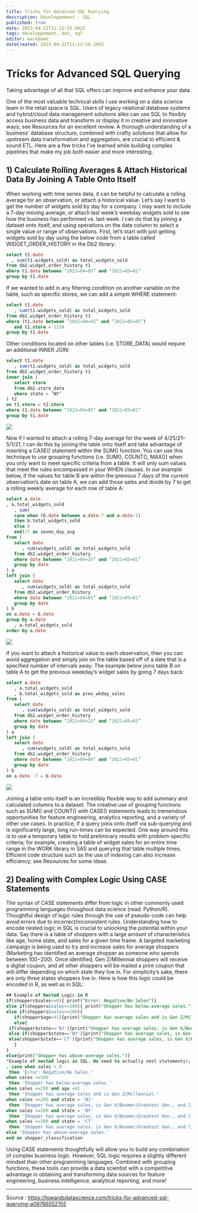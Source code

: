 ```yaml
---
title: Tricks for Advanced SQL Querying
description: Développement - SQL
published: true
date: 2023-04-21T11:12:53.582Z
tags: developpement, dev, sql
editor: markdown
dateCreated: 2023-04-21T11:12:50.209Z
---
```


# Tricks for Advanced SQL Querying

Taking advantage of all that SQL offers can improve and enhance your data.

One of the most valuable technical skills I use working on a data science team in the retail space is SQL. Users of legacy relational database systems and hybrid/cloud data management solutions alike can use SQL to flexibly access business data and transform or display it in creative and innovative ways; see Resources for an excellent review. A thorough understanding of a business’ database structure, combined with crafty solutions that allow for upstream data transformation and aggregation, are crucial to efficient & sound ETL. Here are a few tricks I’ve learned while building complex pipelines that make my job both easier and more interesting.

## 1) Calculate Rolling Averages & Attach Historical Data By Joining A Table Onto Itself
When working with time series data, it can be helpful to calculate a rolling average for an observation, or attach a historical value. Let’s say I want to get the number of widgets sold by day for a company. I may want to include a 7-day moving average, or attach last week’s weekday widgets sold to see how the business has performed vs. last week. I can do that by joining a dataset onto itself, and using operations on the date column to select a single value or range of observations.
First, let’s start with just getting widgets sold by day using the below code from a table called WIDGET_ORDER_HISTORY in the Db2 library:

```sql
select t1.date
  , sum(t1.widgets_sold) as total_widgets_sold
from db2.widget_order_history t1
where t1.date between ‘2021–04–05’ and ‘2021–05–01’
group by t1.date
```

If we wanted to add in any filtering condition on another variable on the table, such as specific stores, we can add a simple WHERE statement:

```sql
select t1.date
   , sum(t1.widgets_sold) as total_widgets_sold
from db2.widget_order_history t1
where (t1.date between ‘2021–04–05’ and ‘2021–05–01’)
   and t1.store = 1234
group by t1.date
```

Other conditions located on other tables (i.e. STORE_DATA) would require an additional INNER JOIN:

```sql
select t1.date
   , sum(t1.widgets_sold) as total_widgets_sold
from db2.widget_order_history t1
inner join (
   select store
   from db2.store_data
   where state = ‘NY’
) t2
on t1.store = t2.store
where t1.date between ‘2021–04–05’ and ‘2021–05–01’
group by t1.date
```

![](https://miro.medium.com/max/257/1*6UKOeGx8AVBVm-X_tSjyBw.png)

Now if I wanted to attach a rolling 7-day average for the week of 4/25/21–5/1/21, I can do this by joining the table onto itself and take advantage of inserting a CASE() statement within the SUM() function. You can use this technique to use grouping functions (i.e. SUM(), COUNT(), MAX()) when you only want to meet specific criteria from a table. It will only sum values that meet the rules encompassed in your WHEN clauses. In our example below, if the values for table B are within the previous 7 days of the current observation’s date on table A, we can add those sales and divide by 7 to get a rolling weekly average for each row of table A:

```sql
select a.date
, a.total_widgets_sold
   , sum(
   case when (b.date between a.date-7 and a.date-1) 
   then b.total_widgets_sold 
   else 0 
   end)/7 as seven_day_avg
from (
   select date
      , sum(widgets_sold) as total_widgets_sold
   from db2.widget_order_history
   where date between ‘2021–04–25’ and ‘2021–05–01’
   group by date
) a
left join (
   select date
      , sum(widgets_sold) as total_widgets_sold
   from db2.widget_order_history
   where date between ‘2021–04–05’ and ‘2021–05–01’
   group by date
) b
on a.date = b.date
group by a.date
   , a.total_widgets_sold
order by a.date
```

![](https://miro.medium.com/max/404/1*EGn1Km8JrCjJ2ZjBV0f_Ww.png)

If you want to attach a historical value to each observation, then you can avoid aggregation and simply join on the table based off of a date that is a specified number of intervals away. The example below joins table B on table A to get the previous weekday’s widget sales by going 7 days back:

```sql
select a.date
   , a.total_widgets_sold
   , b.total_widgets_sold as prev_wkday_sales
from (
   select date
      , sum(widgets_sold) as total_widgets_sold
   from db2.widget_order_history
   where date between ‘2021–04–25’ and ‘2021–05–01’
   group by date
) a
left join (
   select date
      , sum(widgets_sold) as total_widgets_sold
   from db2.widget_order_history
   where date between ‘2021–04–04’ and ‘2021–05–01’
   group by date
) b
on a.date -7 = b.date
```

![](https://miro.medium.com/max/401/1*xQfW8KgERaOUJr0tbf5v8g.png)

Joining a table onto itself is an incredibly flexible way to add summary and calculated columns to a dataset. The creative use of grouping functions such as SUM() and COUNT() with CASE() statements leads to tremendous opportunities for feature engineering, analytics reporting, and a variety of other use cases.
In practice, if a query joins onto itself via sub-querying and is significantly large, long run-times can be expected. One way around this is to use a temporary table to hold preliminary results with problem-specific criteria; for example, creating a table of widget sales for an entire time range in the WORK library in SAS and querying that table multiple times. Efficient code structure such as the use of indexing can also increase efficiency; see Resources for some ideas.


## 2) Dealing with Complex Logic Using CASE Statements
The syntax of CASE statements differ from logic in other commonly used programming languages throughout data science (read: Python/R). Thoughtful design of logic rules through the use of pseudo-code can help avoid errors due to incorrect/inconsistent rules. Understanding how to encode nested logic in SQL is crucial to unlocking the potential within your data.
Say there is a table of shoppers with a large amount of characteristics like age, home state, and sales for a given time frame. A targeted marketing campaign is being used to try and increase sales for average shoppers (Marketing has identified an average shopper as someone who spends between $100-$200). Once identified, Gen Z/Millennial shoppers will receive a digital coupon, and all other shoppers will be mailed a print coupon that will differ depending on which state they live in. For simplicity’s sake, there are only three states shoppers live in.
Here is how this logic could be encoded in R, as well as in SQL:

```sql
## Example of Nested Logic in R
if(shoppers$sales<=0){ print("Error: Negative/No Sales")}
else if(shoppers&sales<=100){ print("Shopper has below-average sales.")}
else if(shoppers&sales<=200){ 
   if(shopper$age<41){print("Shopper has average sales and is Gen Z/Millennial.")}
   else{
 if(shopper$state=='NJ'){print("Shopper has average sales, is Gen X/Boomer/Greatest Gen., and lives in New Jersey.")}
 else if(shopper$state=='NY'){print("Shopper has average sales, is Gen X/Boomer/Greatest Gen., and lives in New York.")
 else(shopper$state=='CT'){print("Shopper has average sales, is Gen X/Boomer/Greatest Gen., and lives in Connecticut.")}
   }
}
else{print("Shopper has above-average sales.")}
*Example of nested logic in SQL. No need to actually nest statements!;
, case when sales < 0
 then 'Error: Negative/No Sales.'
when sales <=100
 then 'Shopper has below-average sales.'
when sales <=200 and age <41
 then 'Shopper has average sales and is Gen Z/Millennial.'
when sales <=200 and state = 'NJ'
 then 'Shopper has average sales, is Gen X/Boomer/Greatest Gen., and lives in New Jersey.'
when sales <=200 and state = 'NY'
 then 'Shopper has average sales, is Gen X/Boomer/Greatest Gen., and lives in New York.'
when sales <=200 and state = 'CT'
 then 'Shopper has average sales, is Gen X/Boomer/Greatest Gen., and lives in Connecticut.'
else 'Shopper has above-average sales.'
end as shopper_classification
```

Using CASE statements thoughtfully will allow you to build any combination of complex business logic. However, SQL logic requires a slightly different mindset than other programming languages. Combined with grouping functions, these tools can provide a data scientist with a competitive advantage in obtaining and transforming data sources for feature engineering, business intelligence, analytical reporting, and more!

---

Source : https://towardsdatascience.com/tricks-for-advanced-sql-querying-a09766552155